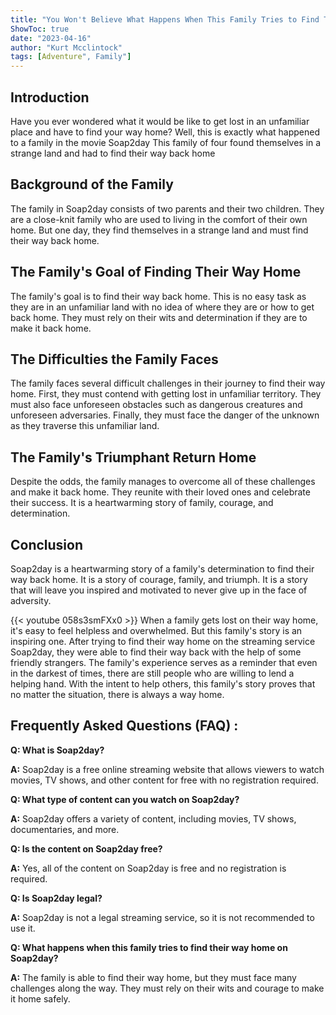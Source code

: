 ```yaml
---
title: "You Won't Believe What Happens When This Family Tries to Find Their Way Home on Soap2day!"
ShowToc: true 
date: "2023-04-16"
author: "Kurt Mcclintock" 
tags: [Adventure", Family"]
---
```

## Introduction

Have you ever wondered what it would be like to get lost in an unfamiliar place and have to find your way home? Well, this is exactly what happened to a family in the movie Soap2day This family of four found themselves in a strange land and had to find their way back home

## Background of the Family

The family in Soap2day consists of two parents and their two children. They are a close-knit family who are used to living in the comfort of their own home. But one day, they find themselves in a strange land and must find their way back home.

## The Family's Goal of Finding Their Way Home

The family's goal is to find their way back home. This is no easy task as they are in an unfamiliar land with no idea of where they are or how to get back home. They must rely on their wits and determination if they are to make it back home.

## The Difficulties the Family Faces

The family faces several difficult challenges in their journey to find their way home. First, they must contend with getting lost in unfamiliar territory. They must also face unforeseen obstacles such as dangerous creatures and unforeseen adversaries. Finally, they must face the danger of the unknown as they traverse this unfamiliar land.

## The Family's Triumphant Return Home

Despite the odds, the family manages to overcome all of these challenges and make it back home. They reunite with their loved ones and celebrate their success. It is a heartwarming story of family, courage, and determination.

## Conclusion

Soap2day is a heartwarming story of a family's determination to find their way back home. It is a story of courage, family, and triumph. It is a story that will leave you inspired and motivated to never give up in the face of adversity.

{{< youtube 058s3smFXx0 >}} 
When a family gets lost on their way home, it's easy to feel helpless and overwhelmed. But this family's story is an inspiring one. After trying to find their way home on the streaming service Soap2day, they were able to find their way back with the help of some friendly strangers. The family's experience serves as a reminder that even in the darkest of times, there are still people who are willing to lend a helping hand. With the intent to help others, this family's story proves that no matter the situation, there is always a way home.

## Frequently Asked Questions (FAQ) :
**Q: What is Soap2day?**

**A:** Soap2day is a free online streaming website that allows viewers to watch movies, TV shows, and other content for free with no registration required.

**Q: What type of content can you watch on Soap2day?**

**A:** Soap2day offers a variety of content, including movies, TV shows, documentaries, and more.

**Q: Is the content on Soap2day free?**

**A:** Yes, all of the content on Soap2day is free and no registration is required.

**Q: Is Soap2day legal?**

**A:** Soap2day is not a legal streaming service, so it is not recommended to use it.

**Q: What happens when this family tries to find their way home on Soap2day?**

**A:** The family is able to find their way home, but they must face many challenges along the way. They must rely on their wits and courage to make it home safely.



